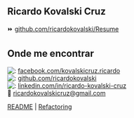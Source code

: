 ## Ricardo Kovalski Cruz

:fast_forward: [github.com/ricardokovalski/Resume](https://github.com/ricardokovalski/Resume)

## Onde me encontrar
  
![:](https://cdn0.iconfinder.com/data/icons/small-n-flat/24/678128-social-facebook-20.png) [facebook.com/kovalskicruz.ricardo](https://www.facebook.com/kovalskicruz.ricardo)  
![:](https://cdn4.iconfinder.com/data/icons/ionicons/512/icon-social-github-20.png) [github.com/ricardokovalski](https://github.com/ricardokovalski)  
![:](https://cdn2.iconfinder.com/data/icons/social-icon-3/512/social_style_3_in-20.png) [linkedin.com/in/ricardo-kovalski-cruz](https://www.linkedin.com/in/ricardo-kovalski-cruz/)  
:email: [ricardokovalskicruz@gmail.com](mailto:ricardokovalskicruz@gmail.com)

[README](/README.md#refactoring-to-object-calisthenics) | [Refactoring](/manifest/slide-02.md#refactoring)